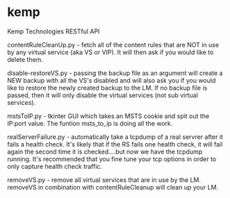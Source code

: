 # kemp
Kemp Technologies RESTful API

contentRuleCleanUp.py - fetch all of the content rules that are NOT in use by any virtual service (aka VS or VIP).  It will then ask if you would like to delete them.

disable-restoreVS.py - passing the backup file as an argument will create a NEW backup with all the VS's disabled and will also ask you if you would like to restore the newly created backup to the LM. If no backup file is passed, then it will only disable the virtual services (not sub virtual services).

mstsToIP.py - tkinter GUI which takes an MSTS cookie and spit out the IP:port value.  The funtion msts_to_ip is doing all the work.

realServerFailure.py - automatically take a tcpdump of a real servrer after it fails a health check.  It's likely that if the RS fails one health check, it will fail again the second time it is checked....but now we have the tcpdump running. It's recommended that you fine tune your tcp options in order to only capture health check traffic.

removeVS.py - remove all virtual services that are in use by the LM.  removeVS in combination with contentRuleCleanup will clean up your LM.
